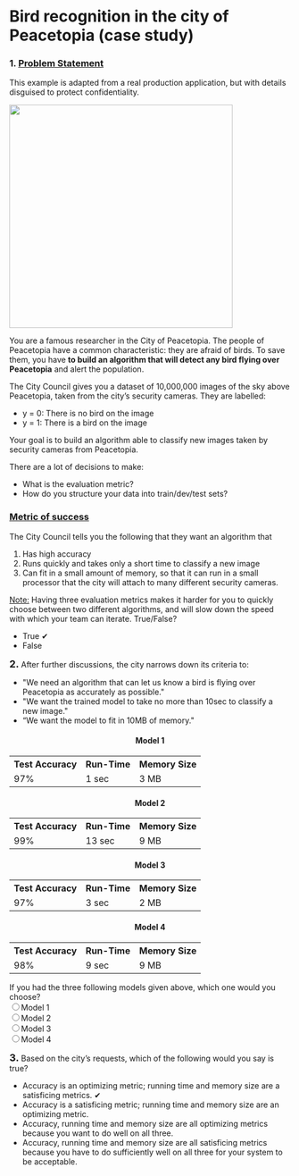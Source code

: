
<html>
    <body>
        <h1>Bird recognition in the city of Peacetopia (case study)</h1>
        <h3><b>1. <u>Problem Statement</u></b></h3>
        <p>This example is adapted from a real production application, but with details disguised to protect confidentiality.</p>
        <img src= "img 1.jpg", style="width: 400px;height:400px;">
        <p>You are a famous researcher in the City of Peacetopia. The people of Peacetopia have a common characteristic: they are afraid of birds. To save them, you have <b>to build an algorithm that will detect any bird flying over Peacetopia</b> and alert the population.</p>
        <p>The City Council gives you a dataset of 10,000,000 images of the sky above Peacetopia, taken from the city’s security cameras. They are labelled:</p>
        <ul>
            <li>y = 0: There is no bird on the image</li>
            <li>y = 1: There is a bird on the image</li>
        </ul>
        <p>Your goal is to build an algorithm able to classify new images taken by security cameras from Peacetopia.</p>
        <p>There are a lot of decisions to make:</p>
        <ul>
            <li>What is the evaluation metric?</li>
            <li>How do you structure your data into train/dev/test sets?</li>
        </ul>
        <h3><u>Metric of success</u></h3>
        <p>The City Council tells you the following that they want an algorithm that</p>
        <ol>
            <li>Has high accuracy</li>
            <li>Runs quickly and takes only a short time to classify a new image</li>
            <li>Can fit in a small amount of memory, so that it can run in a small processor that the city will attach to many different security cameras.</li>
        </ol>
        <p><u>Note:</u> Having three evaluation metrics makes it harder for you to quickly choose between two different algorithms, and will slow down the speed with which your team can iterate. True/False?</p>
        <ul>
            <li>True &#10004;</li>
            <li>False</li>
        </ul>
    </body>
</html>

<html>
    <body>
        <p><b><font size="4">2. </font></b>After further discussions, the city narrows down its criteria to:</p>
        <ul>
            <li>"We need an algorithm that can let us know a bird is flying over Peacetopia as accurately as possible."</li>
            <li>"We want the trained model to take no more than 10sec to classify a new image."</li>
            <li>“We want the model to fit in 10MB of memory."</li>
        </ul>
        <table>
            <h4 style="text-align:center;">Model 1</h4>
            <tr>
                <th>Test Accuracy</th>
                <th>Run-Time</th>
                <th>Memory Size</th>
            </tr>
            <tr>
                <td>97%</td>
                <td>1 sec</td>
                <td>3 MB</td>
            </tr>
        </table>
        <table>
            <h4 style="text-align:center;">Model 2</h4>
            <tr>
                <th>Test Accuracy</th>
                <th>Run-Time</th>
                <th>Memory Size</th>
            </tr>
            <tr>
                <td>99%</td>
                <td>13 sec</td>
                <td>9 MB</td>
            </tr>
        </table>
        <table>
            <h4 style="text-align:center;">Model 3</h4>
            <tr>
                <th>Test Accuracy</th>
                <th>Run-Time</th>
                <th>Memory Size</th>
            </tr>
            <tr>
                <td>97%</td>
                <td>3 sec</td>
                <td>2 MB</td>
            </tr>
        </table>
        <table>
            <h4 style="text-align:center;">Model 4</h4>
            <tr>
                <th>Test Accuracy</th>
                <th>Run-Time</th>
                <th>Memory Size</th>
            </tr>
            <tr>
                <td>98%</td>
                <td>9 sec</td>
                <td>9 MB</td>
            </tr>
        </table>
        <p>If you had the three following models given above, which one would you choose?<BR>
            <input type="radio" name="If you had the three following models, which one would you choose?"
                   value="maison">Model 1<BR>
            <input type="radio" name="If you had the three following models, which one would you choose?"
                   value="valise">Model 2<BR>
            <input type="radio" name="If you had the three following models, which one would you choose?"
                   value="soleil">Model 3<BR>
            <input type="radio" name="If you had the three following models, which one would you choose?"
                   value="poisson">Model 4<BR></p>
    </body>
</html>

<html>
    <body>
        <p><b><font size="4">3. </font></b>Based on the city’s requests, which of the following would you say is true?</p>
        <ul>
            <li>Accuracy is an optimizing metric; running time and memory size are a satisficing metrics. &#10004;</li>
            <li>Accuracy is a satisficing metric; running time and memory size are an optimizing metric.</li>
            <li>Accuracy, running time and memory size are all optimizing metrics because you want to do well on all three.</li>
            <li>Accuracy, running time and memory size are all satisficing metrics because you have to do sufficiently well on
                all three for your system to be acceptable.</li>
        </ul>
    </body>
</html>
